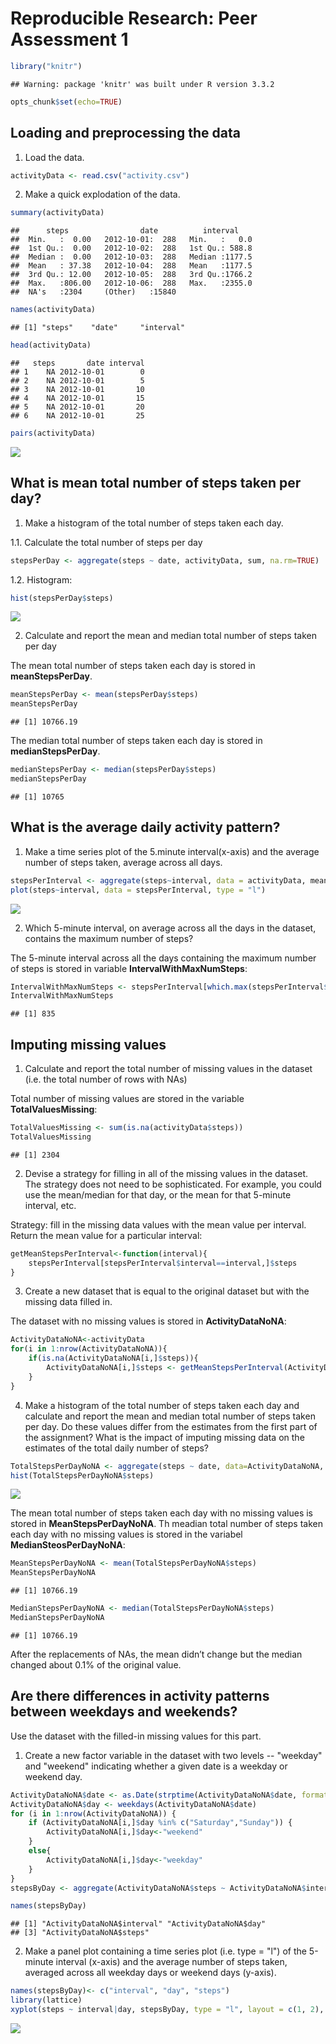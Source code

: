 # Reproducible Research: Peer Assessment 1


```r
library("knitr")
```

```
## Warning: package 'knitr' was built under R version 3.3.2
```

```r
opts_chunk$set(echo=TRUE)
```

## Loading and preprocessing the data

1. Load the data.


```r
activityData <- read.csv("activity.csv")
```

2. Make a quick explodation of the data.

```r
summary(activityData)
```

```
##      steps                date          interval     
##  Min.   :  0.00   2012-10-01:  288   Min.   :   0.0  
##  1st Qu.:  0.00   2012-10-02:  288   1st Qu.: 588.8  
##  Median :  0.00   2012-10-03:  288   Median :1177.5  
##  Mean   : 37.38   2012-10-04:  288   Mean   :1177.5  
##  3rd Qu.: 12.00   2012-10-05:  288   3rd Qu.:1766.2  
##  Max.   :806.00   2012-10-06:  288   Max.   :2355.0  
##  NA's   :2304     (Other)   :15840
```


```r
names(activityData)
```

```
## [1] "steps"    "date"     "interval"
```


```r
head(activityData)
```

```
##   steps       date interval
## 1    NA 2012-10-01        0
## 2    NA 2012-10-01        5
## 3    NA 2012-10-01       10
## 4    NA 2012-10-01       15
## 5    NA 2012-10-01       20
## 6    NA 2012-10-01       25
```



```r
pairs(activityData)
```

![](PA1_files/figure-html/unnamed-chunk-5-1.png)<!-- -->


## What is mean total number of steps taken per day?

1. Make a histogram of the total number of steps taken each day. 

1.1. Calculate the total number of steps per day

```r
stepsPerDay <- aggregate(steps ~ date, activityData, sum, na.rm=TRUE)
```

1.2. Histogram:

```r
hist(stepsPerDay$steps)
```

![](PA1_files/figure-html/unnamed-chunk-7-1.png)<!-- -->

2. Calculate and report the mean and median total number of steps taken per day

The mean total number of steps taken each day is stored in **meanStepsPerDay**.

```r
meanStepsPerDay <- mean(stepsPerDay$steps)
meanStepsPerDay
```

```
## [1] 10766.19
```

The median total number of steps taken each day is stored in **medianStepsPerDay**.

```r
medianStepsPerDay <- median(stepsPerDay$steps)
medianStepsPerDay
```

```
## [1] 10765
```

## What is the average daily activity pattern?

1. Make a time series plot of the 5.minute interval(x-axis) and the average number of steps taken, average across all days.


```r
stepsPerInterval <- aggregate(steps~interval, data = activityData, mean, na.rm=TRUE)
plot(steps~interval, data = stepsPerInterval, type = "l")
```

![](PA1_files/figure-html/unnamed-chunk-10-1.png)<!-- -->

2. Which 5-minute interval, on average across all the days in the dataset, contains the maximum number of steps?

The 5-minute interval across all the days  containing the maximum number of steps is stored in variable **IntervalWithMaxNumSteps**:

```r
IntervalWithMaxNumSteps <- stepsPerInterval[which.max(stepsPerInterval$steps),]$interval
IntervalWithMaxNumSteps
```

```
## [1] 835
```

## Imputing missing values

1. Calculate and report the total number of missing values in the dataset (i.e. the total number of rows with NAs)

Total number of missing values are stored in the variable **TotalValuesMissing**:

```r
TotalValuesMissing <- sum(is.na(activityData$steps))
TotalValuesMissing
```

```
## [1] 2304
```

2. Devise a strategy for filling in all of the missing values in the dataset. The strategy does not need to be sophisticated. For example, you could use the mean/median for that day, or the mean for that 5-minute interval, etc.

Strategy: fill in the missing data values with the mean value per interval. Return the mean value for a particular interval:

```r
getMeanStepsPerInterval<-function(interval){
    stepsPerInterval[stepsPerInterval$interval==interval,]$steps
}
```

3. Create a new dataset that is equal to the original dataset but with the missing data filled in.

The dataset with no missing values is stored in **ActivityDataNoNA**:

```r
ActivityDataNoNA<-activityData
for(i in 1:nrow(ActivityDataNoNA)){
    if(is.na(ActivityDataNoNA[i,]$steps)){
        ActivityDataNoNA[i,]$steps <- getMeanStepsPerInterval(ActivityDataNoNA[i,]$interval)
    }
}
```

4. Make a histogram of the total number of steps taken each day and calculate and report the mean and median total number of steps taken per day. Do these values differ from the estimates from the first part of the assignment? What is the impact of imputing missing data on the estimates of the total daily number of steps?


```r
TotalStepsPerDayNoNA <- aggregate(steps ~ date, data=ActivityDataNoNA, sum)
hist(TotalStepsPerDayNoNA$steps)
```

![](PA1_files/figure-html/unnamed-chunk-15-1.png)<!-- -->

The mean total number of steps taken each day with no missing values is stored in **MeanStepsPerDayNoNA**. Th meadian total number of steps taken each day with no missing values is stored in the variabel **MedianSteosPerDayNoNA**:

```r
MeanStepsPerDayNoNA <- mean(TotalStepsPerDayNoNA$steps)
MeanStepsPerDayNoNA
```

```
## [1] 10766.19
```

```r
MedianStepsPerDayNoNA <- median(TotalStepsPerDayNoNA$steps)
MedianStepsPerDayNoNA
```

```
## [1] 10766.19
```

 After the replacements of NAs, the mean didn’t change but the median changed about 0.1% of the original value.
 
## Are there differences in activity patterns between weekdays and weekends?

Use the dataset with the filled-in missing values for this part.

1. Create a new factor variable in the dataset with two levels -- "weekday" and "weekend" indicating whether a given date is a weekday or weekend day.


```r
ActivityDataNoNA$date <- as.Date(strptime(ActivityDataNoNA$date, format="%Y-%m-%d"))
ActivityDataNoNA$day <- weekdays(ActivityDataNoNA$date)
for (i in 1:nrow(ActivityDataNoNA)) {
    if (ActivityDataNoNA[i,]$day %in% c("Saturday","Sunday")) {
        ActivityDataNoNA[i,]$day<-"weekend"
    }
    else{
        ActivityDataNoNA[i,]$day<-"weekday"
    }
}
stepsByDay <- aggregate(ActivityDataNoNA$steps ~ ActivityDataNoNA$interval + ActivityDataNoNA$day, ActivityDataNoNA, mean)

names(stepsByDay)
```

```
## [1] "ActivityDataNoNA$interval" "ActivityDataNoNA$day"     
## [3] "ActivityDataNoNA$steps"
```

2. Make a panel plot containing a time series plot (i.e. type = "l") of the 5-minute interval (x-axis) and the average number of steps taken, averaged across all weekday days or weekend days (y-axis). 


```r
names(stepsByDay)<- c("interval", "day", "steps")
library(lattice)
xyplot(steps ~ interval|day, stepsByDay, type = "l", layout = c(1, 2), xlab = "Interval", ylab = "Number of steps")
```

![](PA1_files/figure-html/unnamed-chunk-19-1.png)<!-- -->

